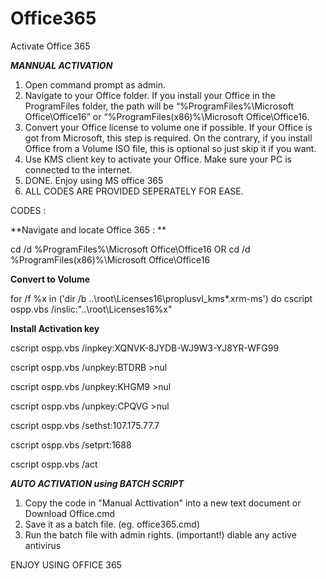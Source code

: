 # Office365
Activate Office 365

_**MANNUAL ACTIVATION**_
1. Open command prompt as admin.
2. Navigate to your Office folder. If you install your Office in the ProgramFiles folder, the path will be “%ProgramFiles%\Microsoft Office\Office16” or “%ProgramFiles(x86)%\Microsoft Office\Office16.
3. Convert your Office license to volume one if possible. If your Office is got from Microsoft, this step is required. On the contrary, if you install Office from a Volume ISO file, this is optional so just skip it if you want.
4. Use KMS client key to activate your Office. Make sure your PC is connected to the internet.
5. DONE. Enjoy using MS office 365
6. ALL CODES ARE PROVIDED SEPERATELY FOR EASE.

CODES :

**Navigate and locate Office 365 : **

cd /d %ProgramFiles%\Microsoft Office\Office16
OR 
cd /d %ProgramFiles(x86)%\Microsoft Office\Office16

**Convert to Volume**

for /f %x in ('dir /b ..\root\Licenses16\proplusvl_kms*.xrm-ms') do cscript ospp.vbs /inslic:"..\root\Licenses16\%x"

**Install Activation key**
   
 cscript ospp.vbs /inpkey:XQNVK-8JYDB-WJ9W3-YJ8YR-WFG99
 
 cscript ospp.vbs /unpkey:BTDRB >nul
 
 cscript ospp.vbs /unpkey:KHGM9 >nul
 
 cscript ospp.vbs /unpkey:CPQVG >nul
 
 cscript ospp.vbs /sethst:107.175.77.7
 
 cscript ospp.vbs /setprt:1688
 
 cscript ospp.vbs /act


_**AUTO ACTIVATION using BATCH SCRIPT**_
1. Copy the code in "Manual Acttivation" into a new text document or Download Office.cmd
2. Save it as a batch file. (eg. office365.cmd)
3. Run the batch file with admin rights. (important!)
   diable any active antivirus


ENJOY USING OFFICE 365
